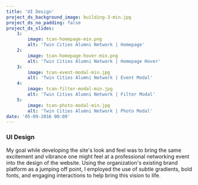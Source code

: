 ```yaml
---
title: 'UI Design'
project_ds_background_image: building-3-min.jpg
project_ds_no_padding: false
project_ds_slides:
    1:
        image: tcan-homepage-min.png
        alt: 'Twin Cities Alumni Network | Homepage'
    2:
        image: tcan-homepage-hover-min.png
        alt: 'Twin Cities Alumni Network | Homepage Hover'
    3:
        image: tcan-event-modal-min.jpg
        alt: 'Twin Cities Alumni Network | Event Modal'
    4:
        image: tcan-filter-modal-min.jpg
        alt: 'Twin Cities Alumni Network | Filter Modal'
    5:
        image: tcan-photo-modal-min.jpg
        alt: 'Twin Cities Alumni Network | Photo Modal'
date: '05-09-2016 00:00'
---
```


### UI Design
My goal while developing the site's look and feel was to bring the same excitement and vibrance one might feel at a professional networking event into the design of the website. Using the organization's existing brand platform as a jumping off point, I employed the use of subtle gradients, bold fonts, and engaging interactions to help bring this vision to life.